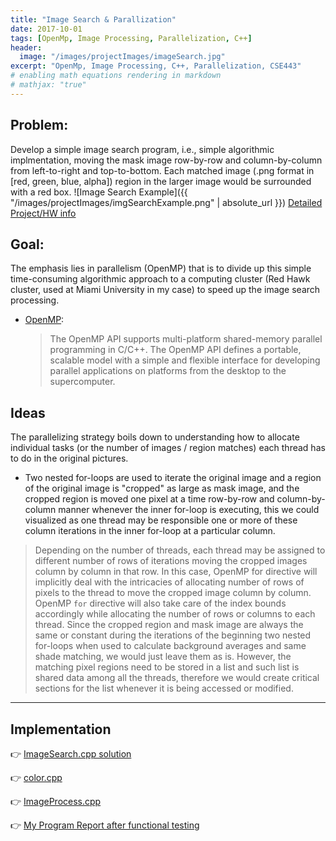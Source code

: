 ```yaml
---
title: "Image Search & Parallization"
date: 2017-10-01
tags: [OpenMp, Image Processing, Parallelization, C++]
header:
  image: "/images/projectImages/imageSearch.jpg"
excerpt: "OpenMp, Image Processing, C++, Parallelization, CSE443"
# enabling math equations rendering in markdown
# mathjax: "true"
---
```


## Problem:
Develop a simple image search program, i.e., simple algorithmic implmentation, moving
the mask image row-by-row and column-by-column from left-to-right and top-to-bottom.
Each matched image (.png format in [red, green, blue, alpha]) region in the larger
image would be surrounded with a red box.
![Image Search Example]({{ "/images/projectImages/imgSearchExample.png" | absolute_url }})
[Detailed Project/HW info](https://github.com/kaiLiGit/High_Performance_Computing/blob/master/Homework%237/Homework7.pdf)

## Goal:
The emphasis lies in parallelism (OpenMP) that is to divide up this simple time-consuming algorithmic
approach to a computing cluster (Red Hawk cluster, used at Miami University in my case) to
speed up the image search processing.

* [OpenMP](https://www.openmp.org/):
  > The OpenMP API supports multi-platform shared-memory parallel programming in C/C++.
  > The OpenMP API defines a portable, scalable model with a simple and flexible interface
  > for developing parallel applications on platforms from the desktop to the supercomputer.


## Ideas
The parallelizing strategy boils down to understanding how to allocate individual tasks (or the
number of images / region matches) each thread has to do in the original pictures.
* Two nested for-loops are used to iterate the original image and a region of the original image
  is "cropped" as large as mask image, and the cropped region is moved one pixel at a time row-by-row
  and column-by-column manner whenever the inner for-loop is executing, this we could visualized as one thread may be
  responsible one or more of these column iterations in the inner for-loop at a particular column.
> Depending on the number of threads, each thread may be assigned to different number of rows of
> iterations moving the cropped images column by column in that row. In this case, OpenMP for
> directive will implicitly deal with the intricacies of allocating number of rows of pixels to the
> thread to move the cropped image column by column. OpenMP `for` directive will also take care of the
> index bounds accordingly while allocating the number of rows or columns to each thread.
> Since the cropped region and mask image are always the same or constant during the iterations of
> the beginning two nested for-loops when used to calculate background averages and same shade matching,
> we would just leave them as is. However, the matching pixel regions need to be stored in a list
> and such list is shared data among all the threads, therefore we would create critical sections for
> the list whenever it is being accessed or modified.

___
## Implementation
:point_right: [ImageSearch.cpp solution](https://github.com/kaiLiGit/High_Performance_Computing/blob/master/Homework%237/mysol/lik7_ImageSearch.cpp)

:point_right: [color.cpp](https://github.com/kaiLiGit/High_Performance_Computing/blob/master/Homework%237/mysol/Color.cpp)

:point_right: [ImageProcess.cpp](https://github.com/kaiLiGit/High_Performance_Computing/blob/master/Homework%237/mysol/ImageProcess.cpp)

:point_right: [My Program Report after functional testing](https://github.com/kaiLiGit/High_Performance_Computing/blob/master/Homework%237/mysol/lik7_HW7_Report.pdf)
